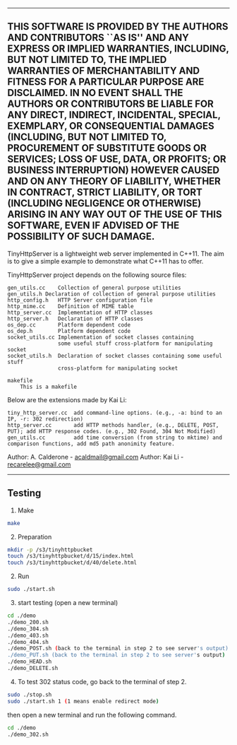 -------------------------------------------------------------------------------
THIS SOFTWARE IS PROVIDED BY THE AUTHORS AND CONTRIBUTORS ``AS IS'' AND
ANY EXPRESS OR IMPLIED WARRANTIES, INCLUDING, BUT NOT LIMITED TO, THE
IMPLIED WARRANTIES OF MERCHANTABILITY AND FITNESS FOR A PARTICULAR PURPOSE
ARE DISCLAIMED.  IN NO EVENT SHALL THE AUTHORS OR CONTRIBUTORS BE LIABLE
FOR ANY DIRECT, INDIRECT, INCIDENTAL, SPECIAL, EXEMPLARY, OR CONSEQUENTIAL
DAMAGES (INCLUDING, BUT NOT LIMITED TO, PROCUREMENT OF SUBSTITUTE GOODS
OR SERVICES; LOSS OF USE, DATA, OR PROFITS; OR BUSINESS INTERRUPTION)
HOWEVER CAUSED AND ON ANY THEORY OF LIABILITY, WHETHER IN CONTRACT, STRICT
LIABILITY, OR TORT (INCLUDING NEGLIGENCE OR OTHERWISE) ARISING IN ANY WAY
OUT OF THE USE OF THIS SOFTWARE, EVEN IF ADVISED OF THE POSSIBILITY OF
SUCH DAMAGE.
-------------------------------------------------------------------------------

TinyHttpServer is a lightweight web server implemented in C++11.
The aim is to give a simple example to demonstrate what 
C++11 has to offer.

TinyHttpServer project depends on the following source files:
```
gen_utils.cc	Collection of general purpose utilities
gen_utils.h	Declaration of collection of general purpose utilities
http_config.h   HTTP Server configuration file
http_mime.cc	Definition of MIME table
http_server.cc  Implementation of HTTP classes
http_server.h   Declaration of HTTP classes
os_dep.cc       Platform dependent code
os_dep.h        Platform dependent code
socket_utils.cc Implementation of socket classes containing 
                some useful stuff cross-platform for manipulating socket
socket_utils.h  Declaration of socket classes containing some useful stuff 
                cross-platform for manipulating socket 
```
```
makefile
    This is a makefile 
```

Below are the extensions made by Kai Li:
```
tiny_http_server.cc  add command-line options. (e.g., -a: bind to an IP, -r: 302 redirection)
http_server.cc       add HTTP methods handler, (e.g., DELETE, POST, PUT); add HTTP response codes. (e.g., 302 Found, 304 Not Modified)
gen_utils.cc         add time conversion (from string to mktime) and comparison functions, add md5 path anonimity feature.
```
Author: A. Calderone - acaldmail@gmail.com
Author: Kai Li - recarelee@gmail.com

-------------------------------------------------------------------------------
Testing
-------------------------------------------------------------------------------
1. Make
```bash
make
```

2. Preparation
```bash
mkdir -p /s3/tinyhttpbucket
touch /s3/tinyhttpbucket/d/15/index.html
touch /s3/tinyhttpbucket/d/40/delete.html
```

2. Run
```bash
sudo ./start.sh
```

3. start testing (open a new terminal)
```bash
cd ./demo
./demo_200.sh
./demo_304.sh
./demo_403.sh
./demo_404.sh
./demo_POST.sh (back to the terminal in step 2 to see server's output)
./demo_PUT.sh (back to the terminal in step 2 to see server's output)
./demo_HEAD.sh
./demo_DELETE.sh
```

4. To test 302 status code, go back to the terminal of step 2.
```bash
sudo ./stop.sh
sudo ./start.sh 1 (1 means enable redirect mode)
```
then open a new terminal and run the following command.
```bash
cd ./demo
./demo_302.sh
```
